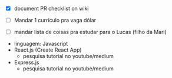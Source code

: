 - [x] document PR checklist on wiki
- [ ] Mandar 1 currículo pra vaga dólar
- [ ] mandar lista de coisas pra estudar para o Lucas (filho da Mari)


- linguagem: Javascript
- React.js (Create React App)
	- pesquisa tutorial no youtube/medium
- Express.js
	- pesquisa tutorial no youtube/medium
